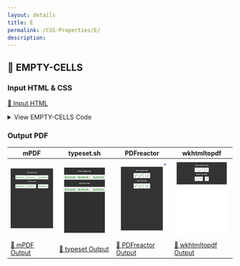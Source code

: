 ```yaml
---
layout: details
title: E
permalink: /CSS-Properties/E/
description: 
---
```




## 🔬 EMPTY-CELLS

### Input HTML & CSS

[📄 Input HTML](https://raw.githubusercontent.com/azettl/compare.html2pdf.tools/master//html/CSS%20Properties/E/empty-cells.html)

<details>
    <summary>
        View EMPTY-CELLS Code
    </summary>
    <pre><code class="hljs xml"><span class="hljs-meta">&lt;!DOCTYPE <span class="hljs-meta-keyword">html</span>&gt;</span>
<span class="hljs-comment">&lt;!-- Sample from https://css-tricks.com/almanac/properties/e/empty-cells/ --&gt;</span>
<span class="hljs-tag">&lt;<span class="hljs-name">html</span> <span class="hljs-attr">lang</span>=<span class="hljs-string">"en"</span>&gt;</span>
    <span class="hljs-tag">&lt;<span class="hljs-name">head</span>&gt;</span>
        <span class="hljs-tag">&lt;<span class="hljs-name">style</span>&gt;</span><span class="css">
        <span class="hljs-comment">/* DEMO STYLES */</span>
<span class="hljs-selector-class">.table-show</span> {
  <span class="hljs-attribute">empty-cells</span>: show;
}

<span class="hljs-selector-class">.table-hide</span> {
  <span class="hljs-attribute">empty-cells</span>: hide;
}

<span class="hljs-comment">/* PRESENTATONAL STYLES */</span>
<span class="hljs-selector-tag">body</span> {
  <span class="hljs-attribute">background</span>: <span class="hljs-number">#333</span>;
  <span class="hljs-attribute">padding</span>: <span class="hljs-number">25px</span> <span class="hljs-number">0</span>;
  <span class="hljs-attribute">color</span>: <span class="hljs-number">#fff</span>;
  <span class="hljs-attribute">font-family</span>: Helvetica;
  <span class="hljs-attribute">font-size</span>: <span class="hljs-number">3em</span>;
  <span class="hljs-attribute">text-align</span>: center;
}

<span class="hljs-selector-tag">table</span> {
  <span class="hljs-attribute">margin</span>: <span class="hljs-number">25px</span> auto;
}

<span class="hljs-selector-tag">td</span> {
  <span class="hljs-attribute">background</span>: <span class="hljs-number">#fff</span>;
  <span class="hljs-attribute">border</span>: <span class="hljs-number">1px</span> solid <span class="hljs-number">#999</span>;
  <span class="hljs-attribute">padding</span>: <span class="hljs-number">10px</span> <span class="hljs-number">15px</span>;
  <span class="hljs-attribute">color</span>: green;
  <span class="hljs-attribute">cursor</span>: pointer;
}

<span class="hljs-selector-tag">td</span><span class="hljs-selector-pseudo">:hover</span> {
  <span class="hljs-attribute">background</span>: <span class="hljs-number">#eaeaea</span>;
}

<span class="hljs-selector-tag">h1</span> {
  <span class="hljs-attribute">font-size</span>: .<span class="hljs-number">5em</span>;
}
        </span><span class="hljs-tag">&lt;/<span class="hljs-name">style</span>&gt;</span>
    <span class="hljs-tag">&lt;/<span class="hljs-name">head</span>&gt;</span>
    <span class="hljs-tag">&lt;<span class="hljs-name">body</span>&gt;</span>
        <span class="hljs-tag">&lt;<span class="hljs-name">h1</span>&gt;</span>Show Empty Cells<span class="hljs-tag">&lt;/<span class="hljs-name">h1</span>&gt;</span>

        <span class="hljs-tag">&lt;<span class="hljs-name">table</span> <span class="hljs-attr">class</span>=<span class="hljs-string">"table-show"</span>&gt;</span>
          <span class="hljs-tag">&lt;<span class="hljs-name">tbody</span>&gt;</span>
            <span class="hljs-tag">&lt;<span class="hljs-name">tr</span>&gt;</span>
              <span class="hljs-tag">&lt;<span class="hljs-name">td</span>&gt;</span><span class="hljs-symbol">&amp;check;</span><span class="hljs-tag">&lt;/<span class="hljs-name">td</span>&gt;</span>
              <span class="hljs-tag">&lt;<span class="hljs-name">td</span>&gt;</span><span class="hljs-symbol">&amp;check;</span><span class="hljs-tag">&lt;/<span class="hljs-name">td</span>&gt;</span>
              <span class="hljs-tag">&lt;<span class="hljs-name">td</span>&gt;</span><span class="hljs-tag">&lt;/<span class="hljs-name">td</span>&gt;</span>
              <span class="hljs-tag">&lt;<span class="hljs-name">td</span>&gt;</span><span class="hljs-symbol">&amp;check;</span><span class="hljs-tag">&lt;/<span class="hljs-name">td</span>&gt;</span>
            <span class="hljs-tag">&lt;/<span class="hljs-name">tr</span>&gt;</span>
          <span class="hljs-tag">&lt;/<span class="hljs-name">tbody</span>&gt;</span>
        <span class="hljs-tag">&lt;/<span class="hljs-name">table</span>&gt;</span>
        
        <span class="hljs-tag">&lt;<span class="hljs-name">h1</span>&gt;</span>Hide The Cells<span class="hljs-tag">&lt;/<span class="hljs-name">h1</span>&gt;</span>
        
        <span class="hljs-tag">&lt;<span class="hljs-name">table</span> <span class="hljs-attr">class</span>=<span class="hljs-string">"table-hide"</span>&gt;</span>
           <span class="hljs-tag">&lt;<span class="hljs-name">tbody</span>&gt;</span>
            <span class="hljs-tag">&lt;<span class="hljs-name">tr</span>&gt;</span>
              <span class="hljs-tag">&lt;<span class="hljs-name">td</span>&gt;</span><span class="hljs-symbol">&amp;check;</span><span class="hljs-tag">&lt;/<span class="hljs-name">td</span>&gt;</span>
              <span class="hljs-tag">&lt;<span class="hljs-name">td</span>&gt;</span><span class="hljs-symbol">&amp;check;</span><span class="hljs-tag">&lt;/<span class="hljs-name">td</span>&gt;</span>
              <span class="hljs-tag">&lt;<span class="hljs-name">td</span>&gt;</span><span class="hljs-tag">&lt;/<span class="hljs-name">td</span>&gt;</span>
              <span class="hljs-tag">&lt;<span class="hljs-name">td</span>&gt;</span><span class="hljs-symbol">&amp;check;</span><span class="hljs-tag">&lt;/<span class="hljs-name">td</span>&gt;</span>
            <span class="hljs-tag">&lt;/<span class="hljs-name">tr</span>&gt;</span>
          <span class="hljs-tag">&lt;/<span class="hljs-name">tbody</span>&gt;</span>
        <span class="hljs-tag">&lt;/<span class="hljs-name">table</span>&gt;</span>
    <span class="hljs-tag">&lt;/<span class="hljs-name">body</span>&gt;</span>
<span class="hljs-tag">&lt;/<span class="hljs-name">html</span>&gt;</span></code><button class='button-code-copy'>📋 Copy Code</button></pre>
</details>

### Output PDF

| mPDF | typeset.sh | PDFreactor | wkhtmltopdf
|---------|---------|---------|---------|
| ![mPDF Preview](mpdf__html_CSS_Properties_E_empty-cells.html.png) | ![typeset Preview](typeset__html_CSS_Properties_E_empty-cells.html.png) | ![PDFreactor Preview](pdfreactor__html_CSS_Properties_E_empty-cells.html.png) | ![wkhtmltopdf Preview](wkhtmltopdf__html_CSS_Properties_E_empty-cells.html.png) |
| [📕 mPDF Output](mpdf__html_CSS_Properties_E_empty-cells.html.pdf) | [📕 typeset Output](typeset__html_CSS_Properties_E_empty-cells.html.pdf) | [📕 PDFreactor Output](pdfreactor__html_CSS_Properties_E_empty-cells.html.pdf) | [📕 wkhtmltopdf Output](wkhtmltopdf__html_CSS_Properties_E_empty-cells.html.pdf) |


